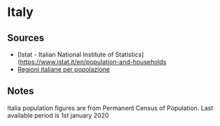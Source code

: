 # Italy

## Sources
* [Istat - Italian National Institute of Statistics](https://www.istat.it/en/population-and-households
* [Regioni italiane per popolazione](https://www.tuttitalia.it/regioni/popolazione/)

## Notes
Italia population figures are from Permanent Census of Population. Last available period is 1st january 2020
